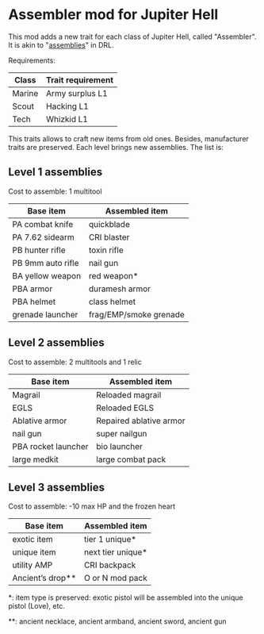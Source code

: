 # Assembler mod for Jupiter Hell

This mod adds a new trait for each class of Jupiter Hell, called "Assembler". It is akin to "[assemblies](https://drl.chaosforge.org/wiki/Assemblies)" in DRL.

Requirements:

| Class | Trait requirement |
| --- | --- |
| Marine | Army surplus L1 |
| Scout | Hacking L1 |
| Tech | Whizkid L1 |

This traits allows to craft new items from old ones. Besides, manufacturer traits are preserved. Each level brings new assemblies. The list is:

## Level 1 assemblies

Cost to assemble: 1 multitool

| Base item | Assembled item |
| --- | --- |
| PA combat knife | quickblade |
| PA 7.62 sidearm | CRI blaster |
| PB hunter rifle | toxin rifle |
| PB 9mm auto rifle | nail gun |
| BA yellow weapon | red weapon* |
| PBA armor | duramesh armor |
| PBA helmet | class helmet |
| grenade launcher | frag/EMP/smoke grenade |

## Level 2 assemblies

Cost to assemble: 2 multitools and 1 relic

| Base item | Assembled item |
| --- | --- |
| Magrail | Reloaded magrail |
| EGLS | Reloaded EGLS |
| Ablative armor | Repaired ablative armor |
| nail gun | super nailgun |
| PBA rocket launcher | bio launcher |
| large medkit | large combat pack |

## Level 3 assemblies

Cost to assemble: -10 max HP and the frozen heart

| Base item | Assembled item |
| --- | --- |
| exotic item | tier 1 unique* |
| unique item | next tier unique* |
| utility AMP | CRI backpack |
| Ancient’s drop** | O or N mod pack |

\*: item type is preserved: exotic pistol will be assembled into the unique pistol (Love), etc.

\*\*: ancient necklace, ancient armband, ancient sword, ancient gun
